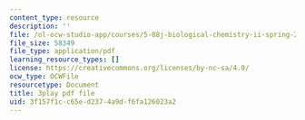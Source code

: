 ```yaml
---
content_type: resource
description: ''
file: /ol-ocw-studio-app/courses/5-08j-biological-chemistry-ii-spring-2016/3f157f1cc65ed2374a9df6fa126023a2_PgMAfWpOuf0.pdf
file_size: 58349
file_type: application/pdf
learning_resource_types: []
license: https://creativecommons.org/licenses/by-nc-sa/4.0/
ocw_type: OCWFile
resourcetype: Document
title: 3play pdf file
uid: 3f157f1c-c65e-d237-4a9d-f6fa126023a2
---
```

